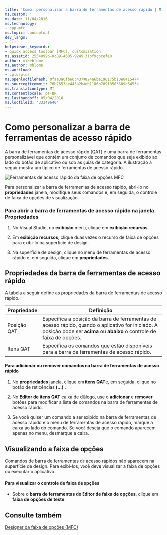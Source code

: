 ```yaml
---
title: 'Como: personalizar a barra de ferramentas de acesso rápido | Microsoft Docs'
ms.custom: ''
ms.date: 11/04/2016
ms.technology:
- cpp-mfc
ms.topic: conceptual
dev_langs:
- C++
helpviewer_keywords:
- quick access toolbar [MFC], customization
ms.assetid: 2554099b-0c89-4605-9249-31bf9cbcefe0
author: mikeblome
ms.author: mblome
ms.workload:
- cplusplus
ms.openlocfilehash: 0faa3a0fb66c4379824a6be190175b10e0415474
ms.sourcegitcommit: 76b7653ae443a2b8eb1186b789f8503609d6453e
ms.translationtype: MT
ms.contentlocale: pt-BR
ms.lasthandoff: 05/04/2018
ms.locfileid: "33349640"
---
```

# <a name="how-to-customize-the-quick-access-toolbar"></a>Como personalizar a barra de ferramentas de acesso rápido
A barra de ferramentas de acesso rápido (QAT) é uma barra de ferramentas personalizável que contém um conjunto de comandos que seja exibido ao lado do botão de aplicativo ou sob as guias de categoria. A ilustração a seguir mostra um típico de ferramentas de acesso rápido.  
  
 ![Ferramentas de acesso rápido da faixa de opções MFC](../mfc/media/quick_access_toolbar.png "quick_access_toolbar")  
  
 Para personalizar a barra de ferramentas de acesso rápido, abri-lo no **propriedades** janela, modifique seus comandos e, em seguida, o controle de faixa de opções de visualização.  
  
### <a name="to-open-the-quick-access-toolbar-in-the-properties-window"></a>Para abrir a barra de ferramentas de acesso rápido na janela Propriedades  
  
1.  No Visual Studio, no **exibição** menu, clique em **exibição recursos**.  
  
2.  Em **exibição recursos**, clique duas vezes o recurso de faixa de opções para exibi-lo na superfície de design.  
  
3.  Na superfície de design, clique no menu de ferramentas de acesso rápido e, em seguida, clique em **propriedades**.  
  
## <a name="quick-access-toolbar-properties"></a>Propriedades da barra de ferramentas de acesso rápido  
 A tabela a seguir define as propriedades da barra de ferramentas de acesso rápido.  
  
|Propriedade|Definição|  
|--------------|----------------|  
|Posição QAT|Especifica a posição da barra de ferramentas de acesso rápido, quando o aplicativo for iniciado. A posição pode ser **acima** ou **abaixo** o controle de faixa de opções.|  
|Itens QAT|Especifica os comandos que estão disponíveis para a barra de ferramentas de acesso rápido.|  
  
#### <a name="to-add-or-remove-commands-on-the-quick-access-toolbar"></a>Para adicionar ou remover comandos na barra de ferramentas de acesso rápido  
  
1.  No **propriedades** janela, clique em **itens QAT**e, em seguida, clique no botão de reticências **(...)** .  
  
2.  No **Editor de itens QAT** caixa de diálogo, use o **adicionar** e **remover** botões para modificar a lista de comandos na barra de ferramentas de acesso rápido.  
  
3.  Se você quiser um comando a ser exibido na barra de ferramentas de acesso rápido e o menu de ferramentas de acesso rápido, marque a caixa ao lado do comando. Se você deseja que o comando aparecem apenas no menu, desmarque a caixa.  
  
## <a name="previewing-the-ribbon"></a>Visualizando a faixa de opções  
 Comandos de barra de ferramentas de acesso rápidos não aparecem na superfície de design. Para exibi-los, você deve visualizar a faixa de opções ou executar o aplicativo.  
  
#### <a name="to-preview-the-ribbon-control"></a>Para visualizar o controle de faixa de opções  
  
-   Sobre o **barra de ferramentas do Editor de faixa de opções**, clique em **faixa de opções de teste**.  
  
## <a name="see-also"></a>Consulte também  
 [Designer da faixa de opções (MFC)](../mfc/ribbon-designer-mfc.md)


